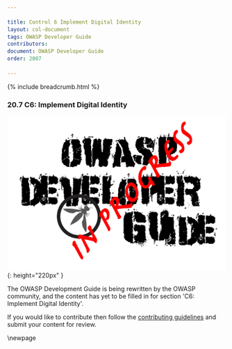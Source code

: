 ```yaml
---

title: Control 6 Implement Digital Identity
layout: col-document
tags: OWASP Developer Guide
contributors:
document: OWASP Developer Guide
order: 2007

---
```


{% include breadcrumb.html %}

### 20.7 C6: Implement Digital Identity

![Developer Guide](../assets/images/dg_wip.png "OWASP Developer Guide"){: height="220px" }

The OWASP Development Guide is being rewritten by the OWASP community,
and the content has yet to be filled in for section 'C6: Implement Digital Identity'.

If you would like to contribute then follow the [contributing guidelines][contribute]
and submit your content for review.

[contribute]: https://github.com/OWASP/www-project-developer-guide/blob/main/contributing.md

\newpage
